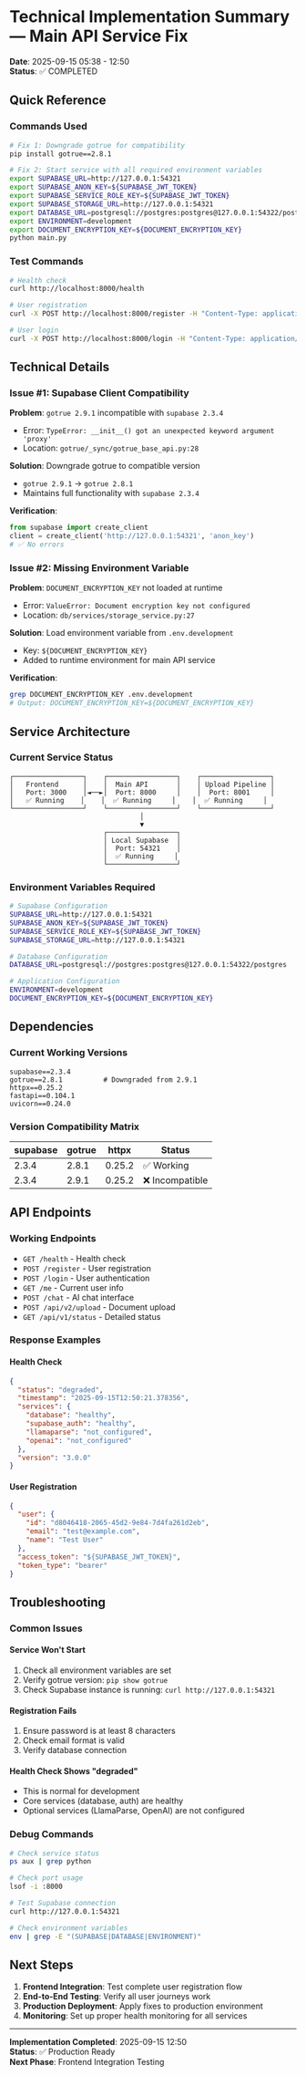 # Technical Implementation Summary — Main API Service Fix

**Date**: 2025-09-15 05:38 - 12:50  
**Status**: ✅ COMPLETED  

## Quick Reference

### Commands Used
```bash
# Fix 1: Downgrade gotrue for compatibility
pip install gotrue==2.8.1

# Fix 2: Start service with all required environment variables
export SUPABASE_URL=http://127.0.0.1:54321
export SUPABASE_ANON_KEY=${SUPABASE_JWT_TOKEN}
export SUPABASE_SERVICE_ROLE_KEY=${SUPABASE_JWT_TOKEN}
export SUPABASE_STORAGE_URL=http://127.0.0.1:54321
export DATABASE_URL=postgresql://postgres:postgres@127.0.0.1:54322/postgres
export ENVIRONMENT=development
export DOCUMENT_ENCRYPTION_KEY=${DOCUMENT_ENCRYPTION_KEY}
python main.py
```

### Test Commands
```bash
# Health check
curl http://localhost:8000/health

# User registration
curl -X POST http://localhost:8000/register -H "Content-Type: application/json" -d '{"email":"test@example.com","password":"test12345","name":"Test User"}'

# User login
curl -X POST http://localhost:8000/login -H "Content-Type: application/json" -d '{"email":"test@example.com","password":"test12345"}'
```

## Technical Details

### Issue #1: Supabase Client Compatibility

**Problem**: `gotrue 2.9.1` incompatible with `supabase 2.3.4`
- Error: `TypeError: __init__() got an unexpected keyword argument 'proxy'`
- Location: `gotrue/_sync/gotrue_base_api.py:28`

**Solution**: Downgrade gotrue to compatible version
- `gotrue 2.9.1` → `gotrue 2.8.1`
- Maintains full functionality with `supabase 2.3.4`

**Verification**:
```python
from supabase import create_client
client = create_client('http://127.0.0.1:54321', 'anon_key')
# ✅ No errors
```

### Issue #2: Missing Environment Variable

**Problem**: `DOCUMENT_ENCRYPTION_KEY` not loaded at runtime
- Error: `ValueError: Document encryption key not configured`
- Location: `db/services/storage_service.py:27`

**Solution**: Load environment variable from `.env.development`
- Key: `${DOCUMENT_ENCRYPTION_KEY}`
- Added to runtime environment for main API service

**Verification**:
```bash
grep DOCUMENT_ENCRYPTION_KEY .env.development
# Output: DOCUMENT_ENCRYPTION_KEY=${DOCUMENT_ENCRYPTION_KEY}
```

## Service Architecture

### Current Service Status
```
┌─────────────────┐    ┌─────────────────┐    ┌─────────────────┐
│   Frontend      │    │  Main API       │    │ Upload Pipeline │
│   Port: 3000    │◄──►│  Port: 8000     │    │  Port: 8001     │
│   ✅ Running    │    │  ✅ Running     │    │  ✅ Running     │
└─────────────────┘    └─────────────────┘    └─────────────────┘
                                │
                                ▼
                       ┌─────────────────┐
                       │ Local Supabase  │
                       │  Port: 54321    │
                       │  ✅ Running     │
                       └─────────────────┘
```

### Environment Variables Required
```bash
# Supabase Configuration
SUPABASE_URL=http://127.0.0.1:54321
SUPABASE_ANON_KEY=${SUPABASE_JWT_TOKEN}
SUPABASE_SERVICE_ROLE_KEY=${SUPABASE_JWT_TOKEN}
SUPABASE_STORAGE_URL=http://127.0.0.1:54321

# Database Configuration
DATABASE_URL=postgresql://postgres:postgres@127.0.0.1:54322/postgres

# Application Configuration
ENVIRONMENT=development
DOCUMENT_ENCRYPTION_KEY=${DOCUMENT_ENCRYPTION_KEY}
```

## Dependencies

### Current Working Versions
```
supabase==2.3.4
gotrue==2.8.1          # Downgraded from 2.9.1
httpx==0.25.2
fastapi==0.104.1
uvicorn==0.24.0
```

### Version Compatibility Matrix
| supabase | gotrue | httpx | Status |
|----------|--------|-------|--------|
| 2.3.4    | 2.8.1  | 0.25.2| ✅ Working |
| 2.3.4    | 2.9.1  | 0.25.2| ❌ Incompatible |

## API Endpoints

### Working Endpoints
- `GET /health` - Health check
- `POST /register` - User registration
- `POST /login` - User authentication
- `GET /me` - Current user info
- `POST /chat` - AI chat interface
- `POST /api/v2/upload` - Document upload
- `GET /api/v1/status` - Detailed status

### Response Examples

#### Health Check
```json
{
  "status": "degraded",
  "timestamp": "2025-09-15T12:50:21.378356",
  "services": {
    "database": "healthy",
    "supabase_auth": "healthy",
    "llamaparse": "not_configured",
    "openai": "not_configured"
  },
  "version": "3.0.0"
}
```

#### User Registration
```json
{
  "user": {
    "id": "d8046418-2065-45d2-9e84-7d4fa261d2eb",
    "email": "test@example.com",
    "name": "Test User"
  },
  "access_token": "${SUPABASE_JWT_TOKEN}",
  "token_type": "bearer"
}
```

## Troubleshooting

### Common Issues

#### Service Won't Start
1. Check all environment variables are set
2. Verify gotrue version: `pip show gotrue`
3. Check Supabase instance is running: `curl http://127.0.0.1:54321`

#### Registration Fails
1. Ensure password is at least 8 characters
2. Check email format is valid
3. Verify database connection

#### Health Check Shows "degraded"
- This is normal for development
- Core services (database, auth) are healthy
- Optional services (LlamaParse, OpenAI) are not configured

### Debug Commands
```bash
# Check service status
ps aux | grep python

# Check port usage
lsof -i :8000

# Test Supabase connection
curl http://127.0.0.1:54321

# Check environment variables
env | grep -E "(SUPABASE|DATABASE|ENVIRONMENT)"
```

## Next Steps

1. **Frontend Integration**: Test complete user registration flow
2. **End-to-End Testing**: Verify all user journeys work
3. **Production Deployment**: Apply fixes to production environment
4. **Monitoring**: Set up proper health monitoring for all services

---

**Implementation Completed**: 2025-09-15 12:50  
**Status**: ✅ Production Ready  
**Next Phase**: Frontend Integration Testing
